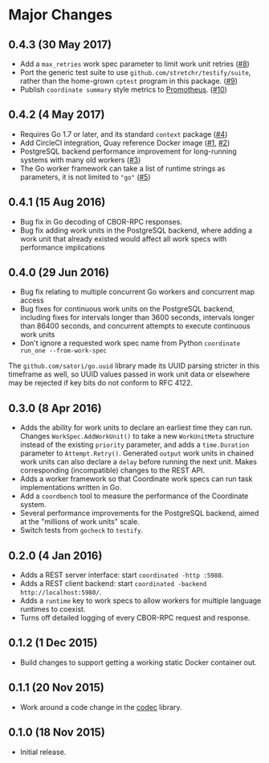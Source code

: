Major Changes
=============

0.4.3 (30 May 2017)
-----------

* Add a `max_retries` work spec parameter to limit work unit retries
  ([#8](https://github.com/diffeo/go-coordinate/pulls/8))
* Port the generic test suite to use
  `github.com/stretchr/testify/suite`, rather than the home-grown
  `cptest` program in this package.
  ([#9](https://github.com/diffeo/go-coordinate/pulls/9))
* Publish `coordinate summary` style metrics
  to [Promotheus](https://prometheus.io/).
  ([#10](https://github.com/diffeo/go-coordinate/pulls/10))

0.4.2 (4 May 2017)
-----------

* Requires Go 1.7 or later, and its standard `context` package
  ([#4](https://github.com/diffeo/go-coordinate/pulls/4))
* Add CircleCI integration, Quay reference Docker image
  ([#1](https://github.com/diffeo/go-coordinate/pulls/1),
  [#2](https://github.com/diffeo/pulls/2))
* PostgreSQL backend performance improvement for long-running systems
  with many old workers
  ([#3](https://github.com/diffeo/go-coordinate/pulls/3))
* The Go worker framework can take a list of runtime strings as
  parameters, it is not limited to `"go"`
  ([#5](https://github.com/diffeo/go-coordinate/pulls/5))

0.4.1 (15 Aug 2016)
-----------

* Bug fix in Go decoding of CBOR-RPC responses.
* Bug fix adding work units in the PostgreSQL backend,
  where adding a work unit that already existed would affect all work
  specs with performance implications

0.4.0 (29 Jun 2016)
-------------------

* Bug fix relating to multiple concurrent Go workers and concurrent
  map access
* Bug fixes for continuous work units on the PostgreSQL backend,
  including fixes for intervals longer than 3600 seconds, intervals
  longer than 86400 seconds, and concurrent attempts to execute
  continuous work units
* Don't ignore a requested work spec name from Python
  `coordinate run_one --from-work-spec`

The `github.com/satori/go.uuid` library made its UUID parsing stricter
in this timeframe as well, so UUID values passed in work unit data or
elsewhere may be rejected if key bits do not conform to RFC 4122.

0.3.0 (8 Apr 2016)
------------------

* Adds the ability for work units to declare an earliest time they can
  run.  Changes `WorkSpec.AddWorkUnit()` to take a new `WorkUnitMeta`
  structure instead of the existing `priority` parameter, and adds a
  `time.Duration` parameter to `Attempt.Retry()`.  Generated `output`
  work units in chained work units can also declare a `delay` before
  running the next unit.  Makes corresponding (incompatible) changes
  to the REST API.
* Adds a worker framework so that Coordinate work specs can run task
  implementations written in Go.
* Add a `coordbench` tool to measure the performance of the Coordinate
  system.
* Several performance improvements for the PostgreSQL backend, aimed
  at the "millions of work units" scale.
* Switch tests from `gocheck` to `testify`.

0.2.0 (4 Jan 2016)
------------------

* Adds a REST server interface: start `coordinated -http :5980`.
* Adds a REST client backend: start `coordinated -backend
  http://localhost:5980/`.
* Adds a `runtime` key to work specs to allow workers for multiple
  language runtimes to coexist.
* Turns off detailed logging of every CBOR-RPC request and response.

0.1.2 (1 Dec 2015)
------------------

* Build changes to support getting a working static Docker container out.

0.1.1 (20 Nov 2015)
-------------------

* Work around a code change in the
  [codec](https://github.com/ugorji/go/codec) library.

0.1.0 (18 Nov 2015)
-------------------

* Initial release.
